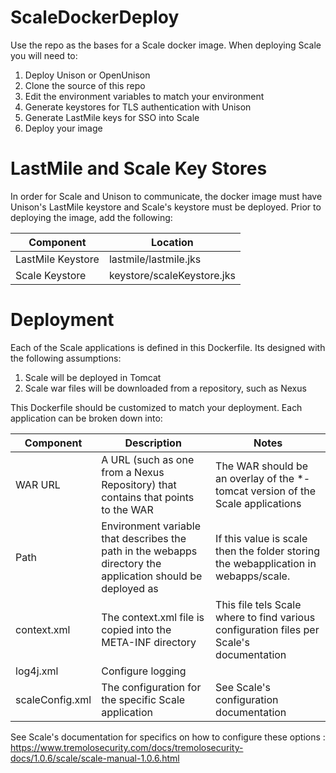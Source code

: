 # ScaleDockerDeploy
Use the repo as the bases for a Scale docker image.  When deploying Scale you will need to:

1. Deploy Unison or OpenUnison
2. Clone the source of this repo
3. Edit the environment variables to match your environment
4. Generate keystores for TLS authentication with Unison
5. Generate LastMile keys for SSO into Scale
6. Deploy your image

# LastMile and Scale Key Stores
In order for Scale and Unison to communicate, the docker image must have Unison's LastMile keystore and Scale's keystore must be deployed.  Prior to deploying the image, add the following:

| Component | Location |
| --------- | -------- |
| LastMile Keystore | lastmile/lastmile.jks |
| Scale Keystore | keystore/scaleKeystore.jks |

# Deployment

Each of the Scale applications is defined in this Dockerfile.  Its designed with the following assumptions:

1. Scale will be deployed in Tomcat
2. Scale war files will be downloaded from a repository, such as Nexus

This Dockerfile should be customized to match your deployment.  Each application can be broken down into:

| Component | Description | Notes |
| --------- | ----------- | ----- |
| WAR URL   | A URL (such as one from a Nexus Repository) that contains that points to the WAR | The WAR should be an overlay of the *-tomcat version of the Scale applications |
| Path      | Environment variable that describes the path in the webapps directory the application should be deployed as | If this value is scale then the folder storing the webapplication in webapps/scale. |
| context.xml | The context.xml file is copied into the META-INF directory | This file tels Scale where to find various configuration files per Scale's documentation |
| log4j.xml | Configure logging | |
| scaleConfig.xml | The configuration for the specific Scale application | See Scale's configuration documentation  |

See Scale's documentation for specifics on how to configure these options : https://www.tremolosecurity.com/docs/tremolosecurity-docs/1.0.6/scale/scale-manual-1.0.6.html

